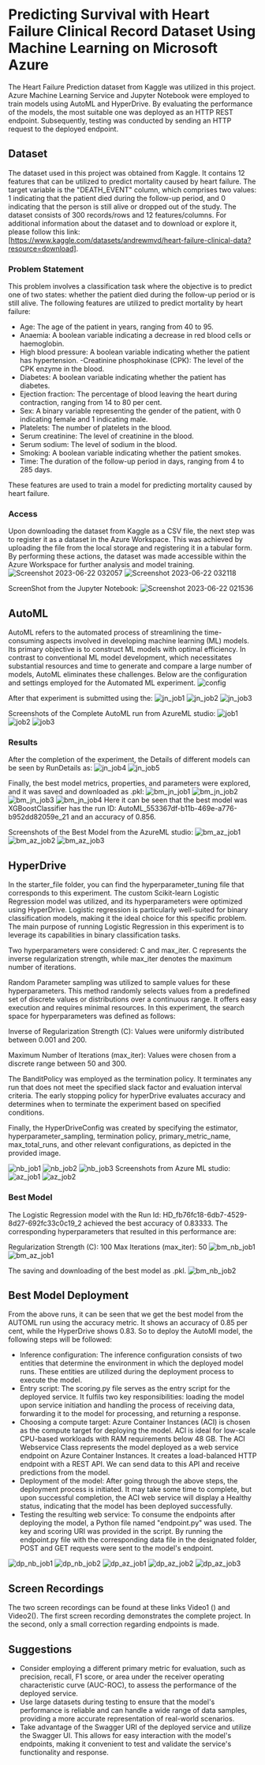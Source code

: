 # Predicting Survival with Heart Failure Clinical Record Dataset Using Machine Learning on Microsoft Azure
The Heart Failure Prediction dataset from Kaggle was utilized in this project. Azure Machine Learning Service and Jupyter Notebook were employed to train models using AutoML and HyperDrive. By evaluating the performance of the models, the most suitable one was deployed as an HTTP REST endpoint. Subsequently, testing was conducted by sending an HTTP request to the deployed endpoint.

## Dataset
The dataset used in this project was obtained from Kaggle. It contains 12 features that can be utilized to predict mortality caused by heart failure. The target variable is the "DEATH_EVENT" column, which comprises two values: 1 indicating that the patient died during the follow-up period, and 0 indicating that the person is still alive or dropped out of the study. The dataset consists of 300 records/rows and 12 features/columns. For additional information about the dataset and to download or explore it, please follow this link: [https://www.kaggle.com/datasets/andrewmvd/heart-failure-clinical-data?resource=download].

### Problem Statement
This problem involves a classification task where the objective is to predict one of two states: whether the patient died during the follow-up period or is still alive. The following features are utilized to predict mortality by heart failure:

- Age: The age of the patient in years, ranging from 40 to 95.
- Anaemia: A boolean variable indicating a decrease in red blood cells or haemoglobin.
- High blood pressure: A boolean variable indicating whether the patient has hypertension.
-Creatinine phosphokinase (CPK): The level of the CPK enzyme in the blood.
- Diabetes: A boolean variable indicating whether the patient has diabetes.
- Ejection fraction: The percentage of blood leaving the heart during contraction, ranging from 14 to 80 per cent.
- Sex: A binary variable representing the gender of the patient, with 0 indicating female and 1 indicating male.
- Platelets: The number of platelets in the blood.
- Serum creatinine: The level of creatinine in the blood.
- Serum sodium: The level of sodium in the blood.
- Smoking: A boolean variable indicating whether the patient smokes.
- Time: The duration of the follow-up period in days, ranging from 4 to 285 days.

These features are used to train a model for predicting mortality caused by heart failure.

### Access
Upon downloading the dataset from Kaggle as a CSV file, the next step was to register it as a dataset in the Azure Workspace. This was achieved by uploading the file from the local storage and registering it in a tabular form. By performing these actions, the dataset was made accessible within the Azure Workspace for further analysis and model training.
![Screenshot 2023-06-22 032057](https://github.com/raohashim/Udacity_ML_With_Azure_NanoDegree_Projects/assets/50891264/574a6a97-4835-4e8c-bff1-e9e18b4980ac)
![Screenshot 2023-06-22 032118](https://github.com/raohashim/Udacity_ML_With_Azure_NanoDegree_Projects/assets/50891264/0c95bee0-a6e6-4d37-8907-3dbe07616a4e)

ScreenShot from the Jupyter Notebook:
![Screenshot 2023-06-22 021536](https://github.com/raohashim/Udacity_ML_With_Azure_NanoDegree_Projects/assets/50891264/d471d682-81c6-421d-a472-f704934df5ee)

## AutoML
AutoML refers to the automated process of streamlining the time-consuming aspects involved in developing machine learning (ML) models. Its primary objective is to construct ML models with optimal efficiency. In contrast to conventional ML model development, which necessitates substantial resources and time to generate and compare a large number of models, AutoML eliminates these challenges. 
Below are the configuration and settings employed for the Automated ML experiment.
![config](https://github.com/raohashim/Udacity_ML_With_Azure_NanoDegree_Projects/assets/50891264/2b7ea91e-d5d3-4d29-9e25-aad92c0e8d88)

After that experiment is submitted using the:
![jn_job1](https://github.com/raohashim/Udacity_ML_With_Azure_NanoDegree_Projects/assets/50891264/4a548466-b22f-43b7-9e37-ed769feee244)
![jn_job2](https://github.com/raohashim/Udacity_ML_With_Azure_NanoDegree_Projects/assets/50891264/648cdbc0-b46d-4686-b228-659cc8b7fd04)
![jn_job3](https://github.com/raohashim/Udacity_ML_With_Azure_NanoDegree_Projects/assets/50891264/c1574094-9346-41b2-8db2-c3922e5b80ec)

Screenshots of the Complete AutoML run from AzureML studio:
![job1](https://github.com/raohashim/Udacity_ML_With_Azure_NanoDegree_Projects/assets/50891264/3110e417-1b81-4cd7-b2f8-78a238c4c225)
![job2](https://github.com/raohashim/Udacity_ML_With_Azure_NanoDegree_Projects/assets/50891264/7b2e6d4b-889c-43d0-975c-3e69cb3c0957)
![job3](https://github.com/raohashim/Udacity_ML_With_Azure_NanoDegree_Projects/assets/50891264/d050b58d-ec67-4618-ba3b-5b93e1cc2e3d)

### Results

After the completion of the experiment, the Details of different models can be seen by RunDetails as:
![jn_job4](https://github.com/raohashim/Udacity_ML_With_Azure_NanoDegree_Projects/assets/50891264/d70d1b09-75bb-4587-960a-3a07ba2a96af)
![jn_job5](https://github.com/raohashim/Udacity_ML_With_Azure_NanoDegree_Projects/assets/50891264/c0e78439-0535-4739-b6c9-063ec147144d)

Finally, the best model metrics, properties, and parameters were explored, and it was saved and downloaded as .pkl:
![bm_jn_job1](https://github.com/raohashim/Udacity_ML_With_Azure_NanoDegree_Projects/assets/50891264/70dd2080-adb2-44dc-a669-6e8d5a0cdb65) 
![bm_jn_job2](https://github.com/raohashim/Udacity_ML_With_Azure_NanoDegree_Projects/assets/50891264/8918decb-c17f-4e12-9ad7-c59903600499)
![bm_jn_job3](https://github.com/raohashim/Udacity_ML_With_Azure_NanoDegree_Projects/assets/50891264/8005e04d-b174-436a-8193-886f78e36002)
![bm_jn_job4](https://github.com/raohashim/Udacity_ML_With_Azure_NanoDegree_Projects/assets/50891264/0da167de-197f-4a12-8991-e9db14623af4)
Here it can be seen that the best model was XGBoostClassifier has the run ID: AutoML_553367df-b11b-469e-a776-b952dd82059e_21 and an accuracy of 0.856.

Screenshots of the Best Model from the AzureML studio:
![bm_az_job1](https://github.com/raohashim/Udacity_ML_With_Azure_NanoDegree_Projects/assets/50891264/ddb5cd0c-1a7f-4b89-8d7a-4d49612b13c7)
![bm_az_job2](https://github.com/raohashim/Udacity_ML_With_Azure_NanoDegree_Projects/assets/50891264/068051d2-8769-4968-ae7f-6b97c96e521b)
![bm_az_job3](https://github.com/raohashim/Udacity_ML_With_Azure_NanoDegree_Projects/assets/50891264/b52ddc21-705a-4062-8717-ff6d8b55bb33)

## HyperDrive
In the starter_file folder, you can find the hyperparameter_tuning file that corresponds to this experiment. The custom Scikit-learn Logistic Regression model was utilized, and its hyperparameters were optimized using HyperDrive. Logistic regression is particularly well-suited for binary classification models, making it the ideal choice for this specific problem. The main purpose of running Logistic Regression in this experiment is to leverage its capabilities in binary classification tasks.

Two hyperparameters were considered: C and max_iter. C represents the inverse regularization strength, while max_iter denotes the maximum number of iterations.

Random Parameter sampling was utilized to sample values for these hyperparameters. This method randomly selects values from a predefined set of discrete values or distributions over a continuous range. It offers easy execution and requires minimal resources. In this experiment, the search space for hyperparameters was defined as follows:

Inverse of Regularization Strength (C): Values were uniformly distributed between 0.001 and 200.

Maximum Number of Iterations (max_iter): Values were chosen from a discrete range between 50 and 300.

The BanditPolicy was employed as the termination policy. It terminates any run that does not meet the specified slack factor and evaluation interval criteria. The early stopping policy for hyperDrive evaluates accuracy and determines when to terminate the experiment based on specified conditions.

Finally, the HyperDriveConfig was created by specifying the estimator, hyperparameter_sampling, termination policy, primary_metric_name, max_total_runs, and other relevant configurations, as depicted in the provided image.

![nb_job1](https://github.com/raohashim/Udacity_ML_With_Azure_NanoDegree_Projects/assets/50891264/d86dcd50-5d53-468c-a561-a7a37a30a1cd)
![nb_job2](https://github.com/raohashim/Udacity_ML_With_Azure_NanoDegree_Projects/assets/50891264/8d40ea4b-b66f-49a9-a36a-0eb3c24e9cfe)
![nb_job3](https://github.com/raohashim/Udacity_ML_With_Azure_NanoDegree_Projects/assets/50891264/2c6a6a8a-23a8-4342-a0de-ee816de23fa7)
Screenshots from Azure ML studio:
![az_job1](https://github.com/raohashim/Udacity_ML_With_Azure_NanoDegree_Projects/assets/50891264/825f9bad-4f8d-4e84-95ae-241d38fbe534)
![az_job2](https://github.com/raohashim/Udacity_ML_With_Azure_NanoDegree_Projects/assets/50891264/d20077b7-1acf-49ac-8388-46b2f7b98e8a)

### Best Model
The Logistic Regression model with the Run Id:  HD_fb76fc18-6db7-4529-8d27-692fc33c0c19_2 achieved the best accuracy of 0.83333. The corresponding hyperparameters that resulted in this performance are:

Regularization Strength (C): 100
Max Iterations (max_iter): 50
![bm_nb_job1](https://github.com/raohashim/Udacity_ML_With_Azure_NanoDegree_Projects/assets/50891264/4511ab3b-e81a-439d-be23-91188eeafb89)
![bm_az_job1](https://github.com/raohashim/Udacity_ML_With_Azure_NanoDegree_Projects/assets/50891264/0fd396e5-4c18-4ab6-ad5d-05f0e69011b3)

The saving and downloading of the best model as .pkl.
![bm_nb_job2](https://github.com/raohashim/Udacity_ML_With_Azure_NanoDegree_Projects/assets/50891264/861d8314-8713-4d48-a052-dd79efe84666)

## Best Model Deployment
From the above runs, it can be seen that we get the best model from the AUTOML run using the accuracy metric. It shows an accuracy of 0.85 per cent, while the HyperDrive shows 0.83. So to deploy the AutoMl model, the following steps will be followed:
- Inference configuration: The inference configuration consists of two entities that determine the environment in which the deployed model runs. These entities are utilized during the deployment process to execute the model.
- Entry script: The scoring.py file serves as the entry script for the deployed service. It fulfils two key responsibilities: loading the model upon service initiation and handling the process of receiving data, forwarding it to the model for processing, and returning a response.
- Choosing a compute target: Azure Container Instances (ACI) is chosen as the compute target for deploying the model. ACI is ideal for low-scale CPU-based workloads with RAM requirements below 48 GB.
The ACI Webservice Class represents the model deployed as a web service endpoint on Azure Container Instances. It creates a load-balanced HTTP endpoint with a REST API. We can send data to this API and receive predictions from the model.
- Deployment of the model: After going through the above steps, the deployment process is initiated. It may take some time to complete, but upon successful completion, the ACI web service will display a Healthy status, indicating that the model has been deployed successfully. 
- Testing the resulting web service: To consume the endpoints after deploying the model, a Python file named "endpoint.py" was used. The key and scoring URI was provided in the script. By running the endpoint.py file with the corresponding data file in the designated folder, POST and GET requests were sent to the model's endpoint.

![dp_nb_job1](https://github.com/raohashim/Udacity_ML_With_Azure_NanoDegree_Projects/assets/50891264/c6b9f740-722b-4a6a-b1cd-8b6e7f46b312)
![dp_nb_job2](https://github.com/raohashim/Udacity_ML_With_Azure_NanoDegree_Projects/assets/50891264/3ec6a4b2-8e65-4c9e-94bc-924b46d663f5)
![dp_az_job1](https://github.com/raohashim/Udacity_ML_With_Azure_NanoDegree_Projects/assets/50891264/8f50c535-42ba-463b-8d83-a4a59c97be98)
![dp_az_job2](https://github.com/raohashim/Udacity_ML_With_Azure_NanoDegree_Projects/assets/50891264/dba027cf-81e1-4cd9-a774-3f4e536a2912)
![dp_az_job3](https://github.com/raohashim/Udacity_ML_With_Azure_NanoDegree_Projects/assets/50891264/48b53517-defd-48a8-81df-30afa7f6893c)

## Screen Recordings
The two screen recordings can be found at these links  Video1 () and Video2(). The first screen recording demonstrates the complete project. In the second, only a small correction regarding endpoints is made.

## Suggestions

- Consider employing a different primary metric for evaluation, such as precision, recall, F1 score, or area under the receiver operating characteristic curve (AUC-ROC), to assess the performance of the deployed service.
- Use large datasets during testing to ensure that the model's performance is reliable and can handle a wide range of data samples, providing a more accurate representation of real-world scenarios.
- Take advantage of the Swagger URI of the deployed service and utilize the Swagger UI. This allows for easy interaction with the model's endpoints, making it convenient to test and validate the service's functionality and response.


















